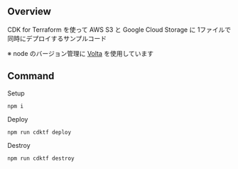 ## Overview
CDK for Terraform を使って AWS S3 と Google Cloud Storage に 1ファイルで同時にデプロイするサンプルコード  

※ node のバージョン管理に [Volta](https://docs.volta.sh/guide/) を使用しています

## Command
Setup
```
npm i
```

Deploy
```
npm run cdktf deploy
```

Destroy
```
npm run cdktf destroy
```